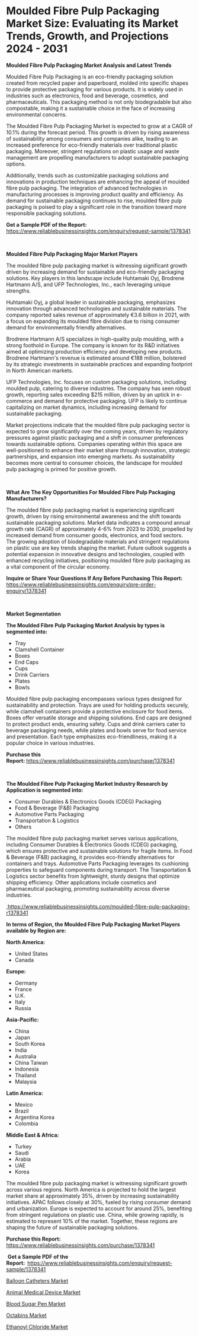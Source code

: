 <p><h1>Moulded Fibre Pulp Packaging Market Size: Evaluating its Market Trends, Growth, and Projections 2024 - 2031</h1></p><p><strong>Moulded Fibre Pulp Packaging Market Analysis and Latest Trends</strong></p>
<p><p>Moulded Fibre Pulp Packaging is an eco-friendly packaging solution created from recycled paper and paperboard, molded into specific shapes to provide protective packaging for various products. It is widely used in industries such as electronics, food and beverage, cosmetics, and pharmaceuticals. This packaging method is not only biodegradable but also compostable, making it a sustainable choice in the face of increasing environmental concerns.</p><p>The Moulded Fibre Pulp Packaging Market is expected to grow at a CAGR of 10.1% during the forecast period. This growth is driven by rising awareness of sustainability among consumers and companies alike, leading to an increased preference for eco-friendly materials over traditional plastic packaging. Moreover, stringent regulations on plastic usage and waste management are propelling manufacturers to adopt sustainable packaging options. </p><p>Additionally, trends such as customizable packaging solutions and innovations in production techniques are enhancing the appeal of moulded fibre pulp packaging. The integration of advanced technologies in manufacturing processes is improving product quality and efficiency. As demand for sustainable packaging continues to rise, moulded fibre pulp packaging is poised to play a significant role in the transition toward more responsible packaging solutions.</p></p>
<p><strong>Get a Sample PDF of the Report:&nbsp;</strong> <a href="https://www.reliablebusinessinsights.com/enquiry/request-sample/1378341?utm_campaign=1109&utm_medium=2&utm_source=Github&utm_content=ia&utm_term=07112024&utm_id=moulded-fibre-pulp-packaging">https://www.reliablebusinessinsights.com/enquiry/request-sample/1378341</a></p>
<p>&nbsp;</p>
<p><strong>Moulded Fibre Pulp Packaging Major Market Players</strong></p>
<p><p>The moulded fibre pulp packaging market is witnessing significant growth driven by increasing demand for sustainable and eco-friendly packaging solutions. Key players in this landscape include Huhtamaki Oyj, Brodrene Hartmann A/S, and UFP Technologies, Inc., each leveraging unique strengths.</p><p>Huhtamaki Oyj, a global leader in sustainable packaging, emphasizes innovation through advanced technologies and sustainable materials. The company reported sales revenue of approximately €3.6 billion in 2021, with a focus on expanding its moulded fibre division due to rising consumer demand for environmentally friendly alternatives.</p><p>Brodrene Hartmann A/S specializes in high-quality pulp moulding, with a strong foothold in Europe. The company is known for its R&D initiatives aimed at optimizing production efficiency and developing new products. Brodrene Hartmann's revenue is estimated around €188 million, bolstered by its strategic investments in sustainable practices and expanding footprint in North American markets.</p><p>UFP Technologies, Inc. focuses on custom packaging solutions, including moulded pulp, catering to diverse industries. The company has seen robust growth, reporting sales exceeding $215 million, driven by an uptick in e-commerce and demand for protective packaging. UFP is likely to continue capitalizing on market dynamics, including increasing demand for sustainable packaging.</p><p>Market projections indicate that the moulded fibre pulp packaging sector is expected to grow significantly over the coming years, driven by regulatory pressures against plastic packaging and a shift in consumer preferences towards sustainable options. Companies operating within this space are well-positioned to enhance their market share through innovation, strategic partnerships, and expansion into emerging markets. As sustainability becomes more central to consumer choices, the landscape for moulded pulp packaging is primed for positive growth.</p></p>
<p>&nbsp;</p>
<p><strong>What Are The Key Opportunities For Moulded Fibre Pulp Packaging Manufacturers?</strong></p>
<p><p>The moulded fibre pulp packaging market is experiencing significant growth, driven by rising environmental awareness and the shift towards sustainable packaging solutions. Market data indicates a compound annual growth rate (CAGR) of approximately 4-6% from 2023 to 2030, propelled by increased demand from consumer goods, electronics, and food sectors. The growing adoption of biodegradable materials and stringent regulations on plastic use are key trends shaping the market. Future outlook suggests a potential expansion in innovative designs and technologies, coupled with enhanced recycling initiatives, positioning moulded fibre pulp packaging as a vital component of the circular economy.</p></p>
<p><strong>Inquire or Share Your Questions If Any Before Purchasing This Report:</strong> <a href="https://www.reliablebusinessinsights.com/enquiry/pre-order-enquiry/1378341?utm_campaign=1109&utm_medium=2&utm_source=Github&utm_content=ia&utm_term=07112024&utm_id=moulded-fibre-pulp-packaging">https://www.reliablebusinessinsights.com/enquiry/pre-order-enquiry/1378341</a></p>
<p>&nbsp;</p>
<p><strong>Market Segmentation</strong></p>
<p><strong>The Moulded Fibre Pulp Packaging Market Analysis by types is segmented into:</strong></p>
<p><ul><li>Tray</li><li>Clamshell Container</li><li>Boxes</li><li>End Caps</li><li>Cups</li><li>Drink Carriers</li><li>Plates</li><li>Bowls</li></ul></p>
<p><p>Moulded fibre pulp packaging encompasses various types designed for sustainability and protection. Trays are used for holding products securely, while clamshell containers provide a protective enclosure for food items. Boxes offer versatile storage and shipping solutions. End caps are designed to protect product ends, ensuring safety. Cups and drink carriers cater to beverage packaging needs, while plates and bowls serve for food service and presentation. Each type emphasizes eco-friendliness, making it a popular choice in various industries.</p></p>
<p><strong>Purchase this Report:&nbsp;</strong><a href="https://www.reliablebusinessinsights.com/purchase/1378341?utm_campaign=1109&utm_medium=2&utm_source=Github&utm_content=ia&utm_term=07112024&utm_id=moulded-fibre-pulp-packaging">https://www.reliablebusinessinsights.com/purchase/1378341</a></p>
<p>&nbsp;</p>
<p><strong>The Moulded Fibre Pulp Packaging Market Industry Research by Application is segmented into:</strong></p>
<p><ul><li>Consumer Durables & Electronics Goods (CDEG) Packaging</li><li>Food & Beverage (F&B) Packaging</li><li>Automotive Parts Packaging</li><li>Transportation & Logistics</li><li>Others</li></ul></p>
<p><p>The moulded fibre pulp packaging market serves various applications, including Consumer Durables & Electronics Goods (CDEG) packaging, which ensures protective and sustainable solutions for fragile items. In Food & Beverage (F&B) packaging, it provides eco-friendly alternatives for containers and trays. Automotive Parts Packaging leverages its cushioning properties to safeguard components during transport. The Transportation & Logistics sector benefits from lightweight, sturdy designs that optimize shipping efficiency. Other applications include cosmetics and pharmaceutical packaging, promoting sustainability across diverse industries.</p></p>
<p><a href="https://www.reliablebusinessinsights.com/moulded-fibre-pulp-packaging-r1378341?utm_campaign=1109&utm_medium=2&utm_source=Github&utm_content=ia&utm_term=07112024&utm_id=moulded-fibre-pulp-packaging">&nbsp;https://www.reliablebusinessinsights.com/moulded-fibre-pulp-packaging-r1378341</a></p>
<p><strong>In terms of Region, the Moulded Fibre Pulp Packaging Market Players available by Region are:</strong></p>
<p>
    <p> <strong> North America: </strong>
        <ul>
            <li>United States</li>
            <li>Canada</li>
        </ul>
        </p> 
    <p> <strong> Europe: </strong>
        <ul>
            <li>Germany</li>
            <li>France</li>
            <li>U.K.</li>
            <li>Italy</li>
            <li>Russia</li>
        </ul>
        </p> 
    <p> <strong> Asia-Pacific: </strong>
        <ul>
            <li>China</li>
            <li>Japan</li>
            <li>South Korea</li>
            <li>India</li>
            <li>Australia</li>
            <li>China Taiwan</li>
            <li>Indonesia</li>
            <li>Thailand</li>
            <li>Malaysia</li>
        </ul>
        </p> 
    <p> <strong> Latin America: </strong>
        <ul>
            <li>Mexico</li>
            <li>Brazil</li>
            <li>Argentina Korea</li>
            <li>Colombia</li>
        </ul>
        </p> 
    <p> <strong> Middle East & Africa: </strong>
        <ul>
            <li>Turkey</li>
            <li>Saudi</li>
            <li>Arabia</li>
            <li>UAE</li>
            <li>Korea</li>
        </ul>
    </p>
    </p>
<p><p>The moulded fibre pulp packaging market is witnessing significant growth across various regions. North America is projected to hold the largest market share at approximately 35%, driven by increasing sustainability initiatives. APAC follows closely at 30%, fueled by rising consumer demand and urbanization. Europe is expected to account for around 25%, benefiting from stringent regulations on plastic use. China, while growing rapidly, is estimated to represent 10% of the market. Together, these regions are shaping the future of sustainable packaging solutions.</p></p>
<p><strong>Purchase this Report: </strong><a href="https://www.reliablebusinessinsights.com/purchase/1378341?utm_campaign=1109&utm_medium=2&utm_source=Github&utm_content=ia&utm_term=07112024&utm_id=moulded-fibre-pulp-packaging">https://www.reliablebusinessinsights.com/purchase/1378341</a></p>
<p>&nbsp;<strong>Get a Sample PDF of the Report:&nbsp;&nbsp;</strong><a href="https://www.reliablebusinessinsights.com/enquiry/request-sample/1378341?utm_campaign=1109&utm_medium=2&utm_source=Github&utm_content=ia&utm_term=07112024&utm_id=moulded-fibre-pulp-packaging">https://www.reliablebusinessinsights.com/enquiry/request-sample/1378341</a></p>
<p><strong></strong></p>
<p><p><a href="https://issuu.com/reportprime-2/docs/balloon-catheters-market-size-2030._ae0a19acb54274?utm_campaign=1109&utm_medium=2&utm_source=Github&utm_content=ia&utm_term=07112024&utm_id=moulded-fibre-pulp-packaging">Balloon Catheters Market</a></p><p><a href="https://issuu.com/reportprime-2/docs/animal-medical-device-market-size-2_74e89d7e512a5d?utm_campaign=1109&utm_medium=2&utm_source=Github&utm_content=ia&utm_term=07112024&utm_id=moulded-fibre-pulp-packaging">Animal Medical Device Market</a></p><p><a href="https://issuu.com/reportprime-2/docs/blood-sugar-pen-market-size-2030.pp_b9f3a0de5a9d01?utm_campaign=1109&utm_medium=2&utm_source=Github&utm_content=ia&utm_term=07112024&utm_id=moulded-fibre-pulp-packaging">Blood Sugar Pen Market</a></p><p><a href="https://github.com/seraphinaqist/Market-Research-Report-List-1/blob/main/octabins-market.md?utm_campaign=1109&utm_medium=2&utm_source=Github&utm_content=ia&utm_term=07112024&utm_id=moulded-fibre-pulp-packaging">Octabins Market</a></p><p><a href="https://github.com/stumpefzclearez/Market-Research-Report-List-1/blob/main/ethanoyl-chloride-market.md?utm_campaign=1109&utm_medium=2&utm_source=Github&utm_content=ia&utm_term=07112024&utm_id=moulded-fibre-pulp-packaging">Ethanoyl Chloride Market</a></p></p>